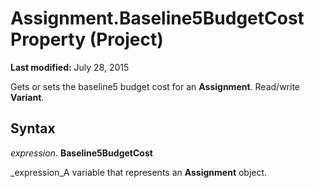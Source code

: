 
# Assignment.Baseline5BudgetCost Property (Project)

 **Last modified:** July 28, 2015

Gets or sets the baseline5 budget cost for an  **Assignment**. Read/write  **Variant**.

## Syntax

 _expression_. **Baseline5BudgetCost**

 _expression_A variable that represents an  **Assignment** object.

